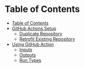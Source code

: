 Table of Contents
=================
<!--ts-->
   * [Table of Contents](#table-of-contents)
   * [GitHub Actions Setup](#Github-Actions-Setup)
      * [Duplicate Repository](#Duplicate-Repository)
      * [Retrofit Existing Repository](#Retrofit-Existing-Repository)
   * [Using GitHub Action](#Using-GitHub-Actions)
      * [Inputs](#inputs)
      * [Outputs](#outputs)
      * [Run Types](#run-types) 
<!--te-->
